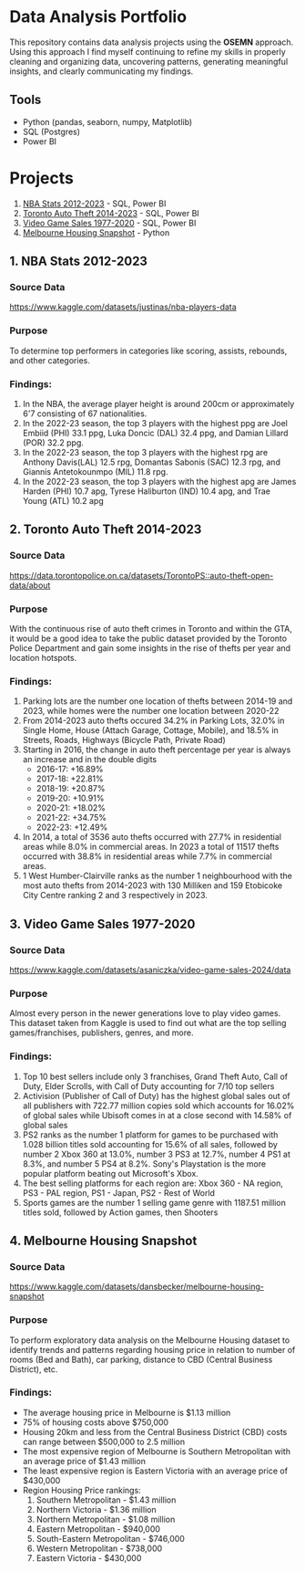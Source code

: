 # Data Analysis Portfolio
This repository contains data analysis projects using the **OSEMN** approach. Using this approach I find myself continuing to refine my skills in properly cleaning and organizing data, uncovering patterns, generating meaningful insights, and clearly communicating my findings. 

## Tools
- Python (pandas, seaborn, numpy, Matplotlib)
- SQL (Postgres)
- Power BI

# Projects
1. [NBA Stats 2012-2023](#NBA_stats) - SQL, Power BI
2. [Toronto Auto Theft 2014-2023](#toronto_thefts) - SQL, Power BI
3. [Video Game Sales 1977-2020](#videogame_sales) - SQL, Power BI
4. [Melbourne Housing Snapshot](#melbourne_housing) - Python

## 1. NBA Stats 2012-2023<a id='NBA_stats'></a>
### Source Data
https://www.kaggle.com/datasets/justinas/nba-players-data

### Purpose
To determine top performers in categories like scoring, assists, rebounds, and other categories.

### Findings:
1. In the NBA, the average player height is around 200cm or approximately 6'7 consisting of 67 nationalities.
2. In the 2022-23 season, the top 3 players with the highest ppg are Joel Embiid (PHI) 33.1 ppg, Luka Doncic (DAL) 32.4 ppg, and Damian Lillard (POR) 32.2 ppg.
3. In the 2022-23 season, the top 3 players with the highest rpg are Anthony Davis(LAL) 12.5 rpg, Domantas Sabonis (SAC) 12.3 rpg, and Giannis Antetokounmpo (MIL) 11.8 rpg.
4. In the 2022-23 season, the top 3 players with the highest apg are James Harden (PHI) 10.7 apg, Tyrese Haliburton (IND) 10.4 apg, and Trae Young (ATL) 10.2 apg

## 2. Toronto Auto Theft 2014-2023<a id='toronto_thefts'></a>
### Source Data
https://data.torontopolice.on.ca/datasets/TorontoPS::auto-theft-open-data/about

### Purpose
With the continuous rise of auto theft crimes in Toronto and within the GTA, it would be a good idea to take the public dataset provided by the Toronto Police Department and gain some insights in the rise of thefts per year and location hotspots.

### Findings:
1. Parking lots are the number one location of thefts between 2014-19 and 2023, while homes were the number one location between 2020-22
2. From 2014-2023 auto thefts occured 34.2% in Parking Lots, 32.0% in Single Home, House (Attach Garage, Cottage, Mobile), and 18.5% in Streets, Roads, Highways (Bicycle Path, Private Road)
3. Starting in 2016, the change in auto theft percentage per year is always an increase and in the double digits
   - 2016-17: +16.89%
   - 2017-18: +22.81%
   - 2018-19: +20.87%
   - 2019-20: +10.91%
   - 2020-21: +18.02%
   - 2021-22: +34.75%
   - 2022-23: +12.49%
5. In 2014, a total of 3536 auto thefts occurred with 27.7% in residential areas while 8.0% in commercial areas. In 2023 a total of 11517 thefts occurred with 38.8% in residential areas while 7.7% in commercial areas. 
6. 1 West Humber-Clairville ranks as the number 1 neighbourhood with the most auto thefts from 2014-2023 with 130 Milliken and 159 Etobicoke City Centre ranking 2 and 3 respectively in 2023.

## 3. Video Game Sales 1977-2020<a id='videogame_sales'></a>
### Source Data
https://www.kaggle.com/datasets/asaniczka/video-game-sales-2024/data

### Purpose
Almost every person in the newer generations love to play video games. This dataset taken from Kaggle is used to find out what are the top selling games/franchises, publishers, genres, and more.

### Findings:
1. Top 10 best sellers include only 3 franchises, Grand Theft Auto, Call of Duty, Elder Scrolls, with Call of Duty accounting for 7/10 top sellers
2. Activision (Publisher of Call of Duty) has the highest global sales out of all publishers with 722.77 million copies sold which accounts for 16.02% of global sales while Ubisoft comes in at a close second with 14.58% of global sales
3. PS2 ranks as the number 1 platform for games to be purchased with 1.028 billion titles sold accounting for 15.6% of all sales, followed by number 2 Xbox 360 at 13.0%, number 3 PS3 at 12.7%, number 4 PS1 at 8.3%, and number 5 PS4 at 8.2%. Sony's Playstation is the more popular platform beating out Microsoft's Xbox.
4. The best selling platforms for each region are: Xbox 360 - NA region, PS3 - PAL region, PS1 - Japan, PS2 - Rest of World
5. Sports games are the number 1 selling game genre with 1187.51 million titles sold, followed by Action games, then Shooters

## 4. Melbourne Housing Snapshot<a id='melbourne_housing'></a>
### Source Data
https://www.kaggle.com/datasets/dansbecker/melbourne-housing-snapshot

### Purpose
To perform exploratory data analysis on the Melbourne Housing dataset to identify trends and patterns regarding housing price in relation to number of rooms (Bed and Bath), car parking, distance to CBD (Central Business District), etc.

### Findings:
- The average housing price in Melbourne is \$1.13 million
- 75\% of housing costs above \$750,000
- Housing 20km and less from the Central Business District (CBD) costs can range between \$500,000 to 2.5 million
- The most expensive region of Melbourne is Southern Metropolitan with an average price of \$1.43 million
- The least expensive region is Eastern Victoria with an average price of \$430,000
- Region Housing Price rankings:
    1. Southern Metropolitan - \$1.43 million
    2. Northern Victoria - \$1.36 million
    3. Northern Metropolitan - \$1.08 million
    4. Eastern Metropolitan - \$940,000
    5. South-Eastern Metropolitan - \$746,000
    6. Western Metropolitan  - \$738,000
    7. Eastern Victoria - \$430,000
